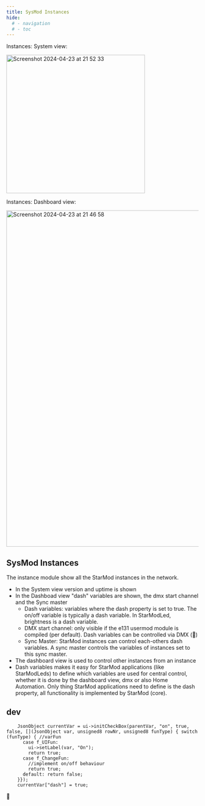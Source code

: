 ```yaml
---
title: SysMod Instances
hide:
  # - navigation
  # - toc
---
```


Instances: System view:

<img width="363" alt="Screenshot 2024-04-23 at 21 52 33" src="https://github.com/ewowi/StarDocs/assets/138451817/f5719954-52cc-4caa-8339-d7e549d9c2bb">

Instances: Dashboard view:

<img width="882" alt="Screenshot 2024-04-23 at 21 46 58" src="https://github.com/ewowi/StarDocs/assets/138451817/2d49f218-7bf3-4c13-bdfc-f013ccff44cb">

## SysMod Instances

The instance module show all the StarMod instances in the network.

* In the System view version and uptime is shown
* In the Dashboad view "dash" variables are shown, the dmx start channel and the Sync master
    * Dash variables: variables where the dash property is set to true. The on/off variable is typically a dash variable. In StarModLed, brightness is a dash variable.
    * DMX start channel: only visible if the e131 usermod module is compiled (per default). Dash variables can be controlled via DMX (🚧)
    * Sync Master: StarMod instances can control each-others dash variables. A sync master controls the variables of instances set to this sync master.
* The dashboard view is used to control other instances from an instance
* Dash variables makes it easy for StarMod applications (like StarModLeds) to define which variables are used for central control, whether it is done by the dashboard view, dmx or also Home Automation. Only thing StarMod applications need to define is the dash property, all functionality is implemented by StarMod (core).

## dev

```
    JsonObject currentVar = ui->initCheckBox(parentVar, "on", true, false, [](JsonObject var, unsigned8 rowNr, unsigned8 funType) { switch (funType) { //varFun
      case f_UIFun:
        ui->setLabel(var, "On");
        return true;
      case f_ChangeFun:
        //implement on/off behaviour
        return true;
      default: return false;
    }});
    currentVar["dash"] = true;
```

🚧

